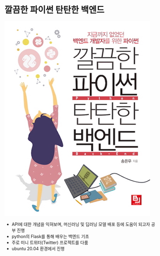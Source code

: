 # 깔끔한 파이썬 탄탄한 백엔드
![](img/python_book_img.png)
- API에 대한 개념을 익혀보며, 머신러닝 및 딥러닝 모델 배포 등에 도움이 되고자 공부 진행
- python의 Flask를 통해 배우는 백엔드 기초
- 주로 미니 트위터(Twitter) 프로젝트를 다룸
- ubuntu 20.04 환경에서 진행
